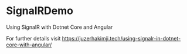 # SignalRDemo
Using SignalR with Dotnet Core and Angular

For further details visit https://juzerhakimji.tech/using-signalr-in-dotnet-core-with-angular/
